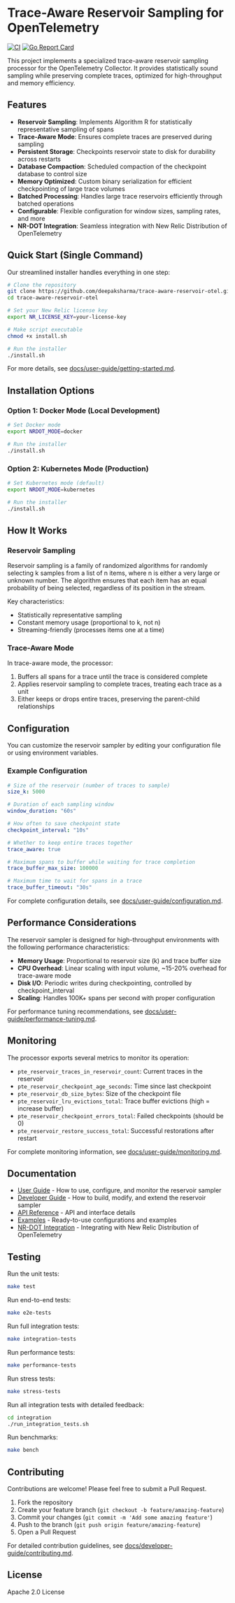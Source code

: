 # Trace-Aware Reservoir Sampling for OpenTelemetry

[![CI](https://github.com/deepaksharma/trace-aware-reservoir-otel/actions/workflows/ci.yml/badge.svg)](https://github.com/deepaksharma/trace-aware-reservoir-otel/actions/workflows/ci.yml)
[![Go Report Card](https://goreportcard.com/badge/github.com/deepaksharma/trace-aware-reservoir-otel)](https://goreportcard.com/report/github.com/deepaksharma/trace-aware-reservoir-otel)

This project implements a specialized trace-aware reservoir sampling processor for the OpenTelemetry Collector. It provides statistically sound sampling while preserving complete traces, optimized for high-throughput and memory efficiency.

## Features

- **Reservoir Sampling**: Implements Algorithm R for statistically representative sampling of spans
- **Trace-Aware Mode**: Ensures complete traces are preserved during sampling
- **Persistent Storage**: Checkpoints reservoir state to disk for durability across restarts
- **Database Compaction**: Scheduled compaction of the checkpoint database to control size
- **Memory Optimized**: Custom binary serialization for efficient checkpointing of large trace volumes
- **Batched Processing**: Handles large trace reservoirs efficiently through batched operations
- **Configurable**: Flexible configuration for window sizes, sampling rates, and more
- **NR-DOT Integration**: Seamless integration with New Relic Distribution of OpenTelemetry

## Quick Start (Single Command)

Our streamlined installer handles everything in one step:

```bash
# Clone the repository
git clone https://github.com/deepaksharma/trace-aware-reservoir-otel.git
cd trace-aware-reservoir-otel

# Set your New Relic license key
export NR_LICENSE_KEY=your-license-key

# Make script executable
chmod +x install.sh

# Run the installer
./install.sh
```

For more details, see [docs/user-guide/getting-started.md](docs/user-guide/getting-started.md).

## Installation Options

### Option 1: Docker Mode (Local Development)

```bash
# Set Docker mode
export NRDOT_MODE=docker

# Run the installer
./install.sh
```

### Option 2: Kubernetes Mode (Production)

```bash
# Set Kubernetes mode (default)
export NRDOT_MODE=kubernetes

# Run the installer
./install.sh
```

## How It Works

### Reservoir Sampling

Reservoir sampling is a family of randomized algorithms for randomly selecting k samples from a list of n items, where n is either a very large or unknown number. The algorithm ensures that each item has an equal probability of being selected, regardless of its position in the stream.

Key characteristics:
- Statistically representative sampling
- Constant memory usage (proportional to k, not n)
- Streaming-friendly (processes items one at a time)

### Trace-Aware Mode

In trace-aware mode, the processor:
1. Buffers all spans for a trace until the trace is considered complete
2. Applies reservoir sampling to complete traces, treating each trace as a unit
3. Either keeps or drops entire traces, preserving the parent-child relationships

## Configuration

You can customize the reservoir sampler by editing your configuration file or using environment variables.

### Example Configuration

```yaml
# Size of the reservoir (number of traces to sample)
size_k: 5000

# Duration of each sampling window
window_duration: "60s"

# How often to save checkpoint state
checkpoint_interval: "10s"

# Whether to keep entire traces together
trace_aware: true

# Maximum spans to buffer while waiting for trace completion
trace_buffer_max_size: 100000

# Maximum time to wait for spans in a trace
trace_buffer_timeout: "30s"
```

For complete configuration details, see [docs/user-guide/configuration.md](docs/user-guide/configuration.md).

## Performance Considerations

The reservoir sampler is designed for high-throughput environments with the following performance characteristics:

- **Memory Usage**: Proportional to reservoir size (k) and trace buffer size
- **CPU Overhead**: Linear scaling with input volume, ~15-20% overhead for trace-aware mode
- **Disk I/O**: Periodic writes during checkpointing, controlled by checkpoint_interval
- **Scaling**: Handles 100K+ spans per second with proper configuration

For performance tuning recommendations, see [docs/user-guide/performance-tuning.md](docs/user-guide/performance-tuning.md).

## Monitoring

The processor exports several metrics to monitor its operation:

- `pte_reservoir_traces_in_reservoir_count`: Current traces in the reservoir
- `pte_reservoir_checkpoint_age_seconds`: Time since last checkpoint
- `pte_reservoir_db_size_bytes`: Size of the checkpoint file
- `pte_reservoir_lru_evictions_total`: Trace buffer evictions (high = increase buffer)
- `pte_reservoir_checkpoint_errors_total`: Failed checkpoints (should be 0)
- `pte_reservoir_restore_success_total`: Successful restorations after restart

For complete monitoring information, see [docs/user-guide/monitoring.md](docs/user-guide/monitoring.md).

## Documentation

- [User Guide](docs/user-guide/README.md) - How to use, configure, and monitor the reservoir sampler
- [Developer Guide](docs/developer-guide/README.md) - How to build, modify, and extend the reservoir sampler
- [API Reference](docs/api-reference/README.md) - API and interface details
- [Examples](docs/examples/README.md) - Ready-to-use configurations and examples
- [NR-DOT Integration](docs/nrdot/README.md) - Integrating with New Relic Distribution of OpenTelemetry

## Testing

Run the unit tests:
```bash
make test
```

Run end-to-end tests:
```bash
make e2e-tests
```

Run full integration tests:
```bash
make integration-tests
```

Run performance tests:
```bash
make performance-tests
```

Run stress tests:
```bash
make stress-tests
```

Run all integration tests with detailed feedback:
```bash
cd integration
./run_integration_tests.sh
```

Run benchmarks:
```bash
make bench
```

## Contributing

Contributions are welcome! Please feel free to submit a Pull Request.

1. Fork the repository
2. Create your feature branch (`git checkout -b feature/amazing-feature`)
3. Commit your changes (`git commit -m 'Add some amazing feature'`)
4. Push to the branch (`git push origin feature/amazing-feature`)
5. Open a Pull Request

For detailed contribution guidelines, see [docs/developer-guide/contributing.md](docs/developer-guide/contributing.md).

## License

Apache 2.0 License
